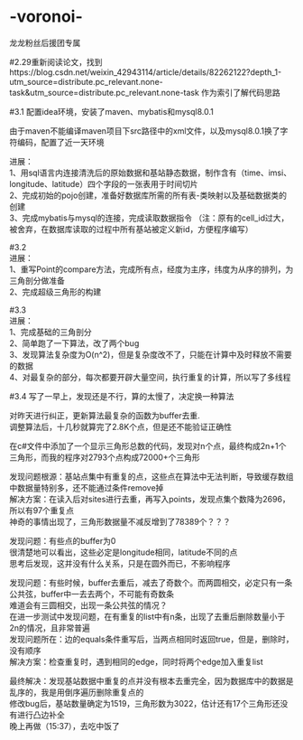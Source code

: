 # -voronoi-
龙龙粉丝后援团专属

#2.29重新阅读论文，找到https://blog.csdn.net/weixin_42943114/article/details/82262122?depth_1-utm_source=distribute.pc_relevant.none-task&utm_source=distribute.pc_relevant.none-task
作为索引了解代码思路

#3.1 
配置idea环境，安装了maven、mybatis和mysql8.0.1

由于maven不能编译maven项目下src路径中的xml文件，以及mysql8.0.1换了字符编码，配置了近一天环境 
 
进展：  
1、用sql语言内连接清洗后的原始数据和基站静态数据，制作含有（time、imsi、longitude、latitude）四个字段的一张表用于时间切片  
2、完成初始的pojo创建，准备好数据库所需的所有表-类映射以及基础数据类的创建  
3、完成mybatis与mysql的连接，完成读取数据指令
（注：原有的cell_id过大，被舍弃，在数据库读取的过程中所有基站被定义新id，方便程序编写）
      
#3.2  
进展：  
1、重写Point的compare方法，完成所有点，经度为主序，纬度为从序的排列，为三角剖分做准备  
2、完成超级三角形的构建  

#3.3  
进展：  
1、完成基础的三角剖分  
2、简单跑了一下算法，改了两个bug  
3、发现算法复杂度为O(n^2)，但是复杂度改不了，只能在计算中及时释放不需要的数据  
4、对最复杂的部分，每次都要开辟大量空间，执行重复的计算，所以写了多线程

#3.4
写了一早上，发现还是不行，算的太慢了，决定换一种算法  

对昨天进行纠正，更新算法最复杂的函数为buffer去重.  
调整算法后，十几秒就算完了2.8K个点，但是还不能验证正确性  

在c#文件中添加了一个显示三角形总数的代码，发现对n个点，最终构成2n+1个三角形，而我的程序对2793个点构成72000+个三角形  

发现问题根源：基站点集中有重复的点，这些点在算法中无法判断，导致缓存数组中数据量特别多，还不能通过条件remove掉  
解决方案：在读入后对sites进行去重，再写入points，发现点集个数降为2696，所以有97个重复点  
神奇的事情出现了，三角形数据量不减反增到了78389个？？？

发现问题：有些点的buffer为0  
很清楚地可以看出，这些必定是longitude相同，latitude不同的点  
思考后发现，这并没有什么关系，只是在圆外而已，不影响程序 

发现问题：有些时候，buffer去重后，减去了奇数个。而两圆相交，必定只有一条公共弦，buffer中一去去两个，不可能有奇数条  
难道会有三圆相交，出现一条公共弦的情况？  
在进一步测试中发现问题，在有重复的list中有n条，出现了去重后删除数量小于2n的情况，且非常普遍  
发现问题所在：边的equals条件重写后，当两点相同时返回true，但是，删除时，没有顺序  
解决方案：检查重复时，遇到相同的edge，同时将两个edge加入重复list

最终解决：发现基站数据中重复的点并没有根本去重完全，因为数据库中的数据是乱序的，我是用倒序遍历删除重复点的  
修改bug后，基站数量确定为1519，三角形数为3022，估计还有17个三角形还没有进行凸边补全  
晚上再做（15:37），去吃中饭了